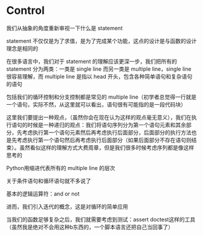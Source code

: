 # Control

我们从抽象的角度重新审视一下什么是 statement

statement 不仅仅是为了求值，是为了完成某个功能，这点的设计是与函数的设计理念是相同的

在很多语言中，我们对于 statement 的理解应该更深一步，我们把所有的 statement 分为两类：一类是 single line 而另一类是 multiple line，single line 很容易理解，而 multiple line 是指以 head 开头，包含各种简单语句和复杂语句的语句

包括我们的循环控制和分支控制都是常见的 multiple line（初学者总觉得一行就是一个语句，实际不然，从这里就可以看出，语句很有可能指的是一段代码块）

这里我们要提出一种观点，（虽然你会在现在认为这样的观点毫无意义），我们在执行语句的时候是一种递归的观点：我们将语句序列分为第一个语句元素和其余部分，先考虑执行第一个语句元素然后再考虑执行后面部分，后面部分的执行方法也是先考虑执行第一个语句然后再考虑执行后面部分（如果后面部分不存在语句则结束）。虽然看似这样的理解方式大费周章，但是我们很多时候考虑序列都是像这样思考的

Python用缩进代表所有的 multiple line 的层次

关于条件语句和循环语句就不多说了

基本的逻辑运算符：and or not

进而，我们引入迭代的概念，这是对循环的简单应用

当我们的函数足够复杂之后，我们就需要考虑到测试：assert doctest这样的工具（虽然我是绝对不会用这种b东西的，一个脚本语言还把自己当回事了）